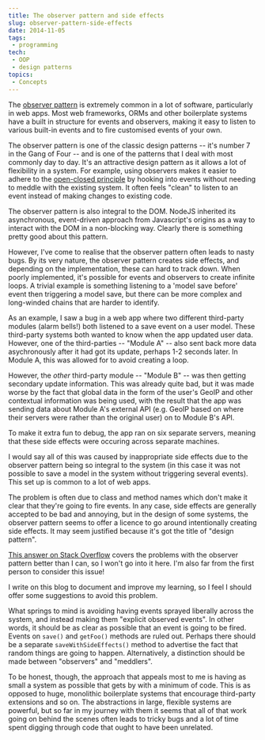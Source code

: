 ```yaml
---
title: The observer pattern and side effects
slug: observer-pattern-side-effects
date: 2014-11-05
tags:
 - programming
tech:
 - OOP
 - design patterns
topics:
 - Concepts
---
```


The [observer pattern](https://en.wikipedia.org/wiki/Observer_pattern) is
extremely common in a lot of software, particularly in web apps. Most web
frameworks, ORMs and other boilerplate systems have a built in structure for
events and observers, making it easy to listen to various built-in events and to
fire customised events of your own.

The observer pattern is one of the classic design patterns -- it's number 7 in
the Gang of Four -- and is one of the patterns that I deal with most commonly
day to day. It's an attractive design pattern as it allows a lot of flexibility
in a system. For example, using observers makes it easier to adhere to the
[open-closed principle](https://en.wikipedia.org/wiki/Open/closed_principle) by
hooking into events without needing to meddle with the existing system. It often
feels "clean" to listen to an event instead of making changes to existing code.

The observer pattern is also integral to the DOM. NodeJS inherited its
asynchronous, event-driven approach from Javascript's origins as a way to
interact with the DOM in a non-blocking way. Clearly there is something pretty
good about this pattern.

However, I've come to realise that the observer pattern often leads to nasty
bugs. By its very nature, the observer pattern creates side effects, and
depending on the implementation, these can hard to track down. When poorly
implemented, it's possible for events and observers to create infinite loops. A
trivial example is something listening to a 'model save before' event then
triggering a model save, but there can be more complex and long-winded chains
that are harder to identify.

As an example, I saw a bug in a web app where two different third-party modules
(alarm bells!) both listened to a save event on a user model. These third-party
systems both wanted to know when the app updated user data. However, one of the
third-parties -- "Module A" -- also sent back more data asychronously after it
had got its update, perhaps 1-2 seconds later. In Module A, this was allowed for
to avoid creating a loop.

However, the _other_ third-party module -- "Module B" -- was then getting
secondary update information. This was already quite bad, but it was made worse
by the fact that global data in the form of the user's GeoIP and other
contextual information was being used, with the result that the app was sending
data about Module A's external API (e.g. GeoIP based on where their servers were
rather than the original user) on to Module B's API.


To make it extra fun to debug, the app ran on six separate servers, meaning that
these side effects were occuring across separate machines.

I would say all of this was caused by inappropriate side effects due to the
observer pattern being so integral to the system (in this case it was not
possible to save a model in the system without triggering several events). This
set up is common to a lot of web apps.

The problem is often due to class and method names which don't make it clear
that they're going to fire events. In any case, side effects are generally
accepted to be bad and annoying, but in the design of some systems, the observer
pattern seems to offer a licence to go around intentionally creating side
effects. It may seem justified because it's got the title of "design pattern".

[This answer on Stack Overflow](http://stackoverflow.com/a/11632412/1581544)
covers the problems with the observer pattern better than I can, so I won't go
into it here. I'm also far from the first person to consider this issue!

I write on this blog to document and improve my learning, so I feel I should
offer some suggestions to avoid this problem.

What springs to mind is avoiding having events sprayed liberally across the
system, and instead making them "explicit observed events". In other words, it
should be as clear as possible that an event is going to be fired. Events on
`save()` and `getFoo()` methods are ruled out. Perhaps there should be a
separate `saveWithSideEffects()` method to advertise the fact that random things
are going to happen. Alternatively, a distinction should be made between
"observers" and "meddlers".

To be honest, though, the approach that appeals most to me is having as small a
system as possible that gets by with a minimum of code. This is as opposed to
huge, monolithic boilerplate systems that encourage third-party extensions and
so on. The abstractions in large, flexible systems are powerful, but so far in
my journey with them it seems that all of that work going on behind the scenes
often leads to tricky bugs and a lot of time spent digging through code that
ought to have been unrelated.
